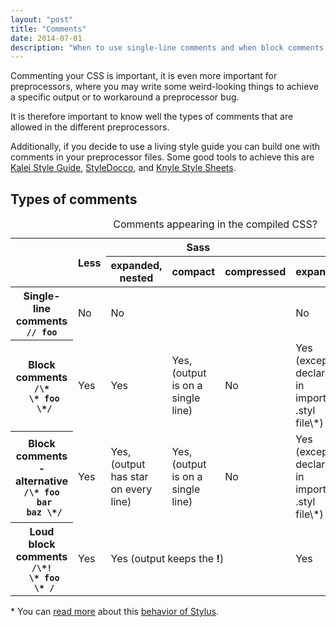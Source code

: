 ```yaml
---
layout: "post"
title: "Comments"
date: 2014-07-01
description: "When to use single-line comments and when block comments, comment quirks you should be aware of"
---
```


Commenting your CSS is important, it is even more important for preprocessors, where you may write some weird-looking things to achieve a specific output or to workaround a preprocessor bug.

It is therefore important to know well the types of comments that are allowed in the different preprocessors.

Additionally, if you decide to use a living style guide you can build one with comments in your preprocessor files. Some good tools to achieve this are [Kalei Style Guide](http://kaleistyleguide.com/), [StyleDocco](http://jacobrask.github.io/styledocco/), and [Knyle Style Sheets](http://hughsk.io/kss-node/).




## Types of comments

<div class="col-12">
  <table class="table-content">
    <caption>Comments appearing in the compiled CSS?</caption>
    <thead>
      <tr>
        <th rowspan="2"></th>
        <th rowspan="2">Less</th>
        <th colspan="3">Sass</th>
        <th colspan="2">Stylus</th>
      </tr>
      <tr>
        <th>expanded, nested</th>
        <th>compact</th>
        <th>compressed</th>
        <th>expanded</th>
        <th>compressed</th>
      </tr>
    </thead>
    <tbody>
      <tr>
        <th>
          Single-line comments<br>
          <code>// foo</code>
        </th>
        <td>No</td>
        <td colspan="3">No</td>
        <td colspan="2">No</td>
      </tr>
      <tr>
        <th>
          Block comments<br>
          <code>/\*<br>&nbsp;\* foo<br>&nbsp;\*/</code>
        </th>
        <td>Yes</td>
        <td>Yes</td>
        <td>Yes, (output is on a single line)</td>
        <td>No</td>
        <td>Yes (except if declared in imported .styl file\*)</td>
        <td>No</td>
      </tr>
      <tr>
        <th>
          Block comments - alternative<br>
          <code>/\* foo<br>&nbsp;bar<br>&nbsp;baz \*/</code>
        </th>
        <td>Yes</td>
        <td>Yes, (output has star on every line)</td>
        <td>Yes, (output is on a single line)</td>
        <td>No</td>
        <td>Yes (except if declared in imported .styl file\*)</td>
        <td>No</td>
      </tr>
      <tr>
        <th>
          Loud block comments<br>
          <code>/\*!<br>&nbsp;\* foo<br>&nbsp;\* /</code>
        </th>
        <td>Yes</td>
        <td colspan="3">Yes (output keeps the <b>!</b>)</td>
        <td colspan="2">Yes</td>
      </tr>
    </tbody>
  </table>
</div>

\* You can [read more](https://github.com/LearnBoost/stylus/issues/1389) about this [behavior of Stylus](https://github.com/LearnBoost/stylus/pull/935).
